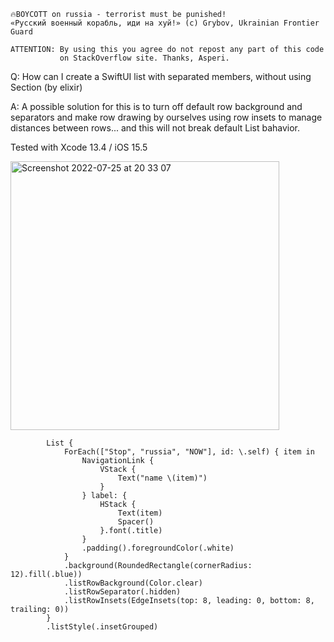 ```
🔥BOYCOTT on russia - terrorist must be punished!
«Русский военный корабль, иди на хуй!» (c) Grybov, Ukrainian Frontier Guard

ATTENTION: By using this you agree do not repost any part of this code
           on StackOverflow site. Thanks, Asperi.
```

Q: How can I create a SwiftUI list with separated members, without using Section (by elixir)

A: A possible solution for this is to turn off default row background and separators and make row drawing by ourselves using row insets to manage distances between rows... and this will not break default List bahavior.

Tested with Xcode 13.4 / iOS 15.5

<img width="430" alt="Screenshot 2022-07-25 at 20 33 07" src="https://user-images.githubusercontent.com/62171579/180839218-7511546e-e281-4470-aa52-9c467f05c547.png">


            List {
                ForEach(["Stop", "russia", "NOW"], id: \.self) { item in
                    NavigationLink {
                        VStack {
                            Text("name \(item)")
                        }
                    } label: {
                        HStack {
                            Text(item)
                            Spacer()
                        }.font(.title)
                    }
                    .padding().foregroundColor(.white)
                }
                .background(RoundedRectangle(cornerRadius: 12).fill(.blue))
                .listRowBackground(Color.clear)
                .listRowSeparator(.hidden)
                .listRowInsets(EdgeInsets(top: 8, leading: 0, bottom: 8, trailing: 0))
            }
            .listStyle(.insetGrouped)
